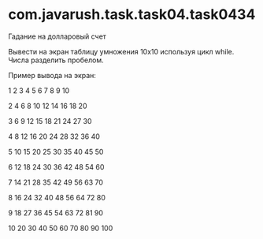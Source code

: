 # com.javarush.task.task04.task0434

Гадание на долларовый счет

Вывести на экран таблицу умножения 10х10 используя цикл while.
Числа разделить пробелом.

Пример вывода на экран:

1 2 3 4 5 6 7 8 9 10

2 4 6 8 10 12 14 16 18 20

3 6 9 12 15 18 21 24 27 30

4 8 12 16 20 24 28 32 36 40

5 10 15 20 25 30 35 40 45 50

6 12 18 24 30 36 42 48 54 60

7 14 21 28 35 42 49 56 63 70

8 16 24 32 40 48 56 64 72 80

9 18 27 36 45 54 63 72 81 90

10 20 30 40 50 60 70 80 90 100
